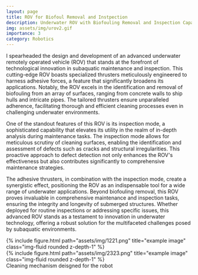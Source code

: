 ```yaml
---
layout: page
title: ROV for Biofoul Removal and Instpection
description: Underwater ROV with Biofouling Removal and Inspection Capabilities
img: assets/img/urov2.gif
importance: 3
category: Robotics
---
```

I spearheaded the design and development of an advanced underwater remotely operated vehicle (ROV) that stands at the forefront of technological innovation in subaquatic maintenance and inspection. This cutting-edge ROV boasts specialized thrusters meticulously engineered to harness adhesive forces, a feature that significantly broadens its applications. Notably, the ROV excels in the identification and removal of biofouling from an array of surfaces, ranging from concrete walls to ship hulls and intricate pipes. The tailored thrusters ensure unparalleled adherence, facilitating thorough and efficient cleaning processes even in challenging underwater environments.

One of the standout features of this ROV is its inspection mode, a sophisticated capability that elevates its utility in the realm of in-depth analysis during maintenance tasks. The inspection mode allows for meticulous scrutiny of cleaning surfaces, enabling the identification and assessment of defects such as cracks and structural irregularities. This proactive approach to defect detection not only enhances the ROV's effectiveness but also contributes significantly to comprehensive maintenance strategies.

The adhesive thrusters, in combination with the inspection mode, create a synergistic effect, positioning the ROV as an indispensable tool for a wide range of underwater applications. Beyond biofouling removal, this ROV proves invaluable in comprehensive maintenance and inspection tasks, ensuring the integrity and longevity of submerged structures. Whether deployed for routine inspections or addressing specific issues, this advanced ROV stands as a testament to innovation in underwater technology, offering a robust solution for the multifaceted challenges posed by subaquatic environments.


<div class="row justify-content-sm-center">
    <div class="col-sm mt-3 mt-md-0">
        {% include figure.html path="assets/img/1221.png"  title="example image" class="img-fluid rounded z-depth-1" %}
    </div>
     <div class="col-sm mt-3 mt-md-0">
        {% include figure.html path="assets/img/2323.png" title="example image" class="img-fluid rounded z-depth-1"  %}
    </div>
</div> 
<div class="caption">
    Cleaning mechanism deisgned for the robot
</div>
